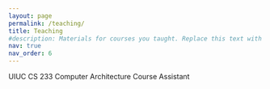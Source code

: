 ```yaml
---
layout: page
permalink: /teaching/
title: Teaching
#description: Materials for courses you taught. Replace this text with your description.
nav: true
nav_order: 6
---
```


UIUC CS 233 Computer Architecture Course Assistant
